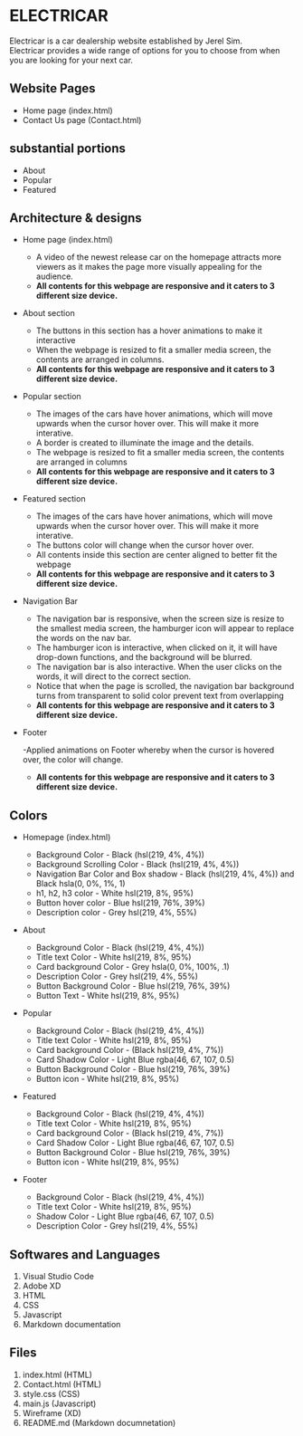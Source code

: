 # ELECTRICAR

Electricar is a car dealership website established by Jerel Sim. <br />
Electricar provides a wide range of options for you to choose from when you are looking for your next car.

## Website Pages
- Home page (index.html)
- Contact Us page (Contact.html)

## substantial portions
- About
- Popular
- Featured

## Architecture & designs
- Home page (index.html)

    - A video of the newest release car on the homepage attracts more viewers as it makes the page more visually appealing for the audience.
    - **All contents for this webpage are responsive and it caters to 3 different size device.**

- About section

    - The buttons in this section has a hover animations to make it interactive
    - When the webpage is resized to fit a smaller media screen, the contents are arranged in columns.
    - **All contents for this webpage are responsive and it caters to 3 different size device.**

- Popular section
    
    - The images of the cars have hover animations, which will move upwards when the cursor hover over. This will make it more interative.
    - A border is created to illuminate the image and the details.
    - The webpage is resized to fit a smaller media screen, the contents are arranged in columns
    - **All contents for this webpage are responsive and it caters to 3 different size device.**

- Featured section

    - The images of the cars have hover animations, which will move upwards when the cursor hover over. This will make it more interative.
    - The buttons color will change when the cursor hover over.
    - All contents inside this section are center aligned to better fit the webpage
    - **All contents for this webpage are responsive and it caters to 3 different size device.**

- Navigation Bar

    - The navigation bar is responsive, when the screen size is resize to the smallest media screen, the hamburger icon will appear to replace the words on the nav bar.
    - The hamburger icon is interactive, when clicked on it, it will have drop-down functions, and the background will be blurred.
    - The navigation bar is also interactive. When the user clicks on the words, it will direct to the correct section.
    - Notice that when the page is scrolled, the navigation bar background turns from transparent to solid color prevent text from overlapping
    - **All contents for this webpage are responsive and it caters to 3 different size device.**

- Footer

    -Applied animations on Footer whereby when the cursor is hovered over, the color will change.
    - **All contents for this webpage are responsive and it caters to 3 different size device.**

## Colors 
- Homepage (index.html)

    - Background Color - Black (hsl(219, 4%, 4%))
    - Background Scrolling Color - Black (hsl(219, 4%, 4%))
    - Navigation Bar Color and Box shadow - Black (hsl(219, 4%, 4%)) and Black hsla(0, 0%, 1%, 1)
    - h1, h2, h3 color - White hsl(219, 8%, 95%)
    - Button hover color - Blue hsl(219, 76%, 39%)
    - Description color - Grey hsl(219, 4%, 55%)

- About
    
    - Background Color - Black (hsl(219, 4%, 4%))
    - Title text Color - White hsl(219, 8%, 95%)
    - Card background Color - Grey hsla(0, 0%, 100%, .1)
    - Description Color - Grey hsl(219, 4%, 55%)
    - Button Background Color - Blue hsl(219, 76%, 39%)
    - Button Text - White hsl(219, 8%, 95%)

- Popular
    
    - Background Color - Black (hsl(219, 4%, 4%))
    - Title text Color - White hsl(219, 8%, 95%)
    - Card background Color - (Black hsl(219, 4%, 7%))
    - Card Shadow Color - Light Blue rgba(46, 67, 107, 0.5)
    - Button Background Color - Blue hsl(219, 76%, 39%)
    - Button icon - White hsl(219, 8%, 95%)

- Featured

    - Background Color - Black (hsl(219, 4%, 4%))
    - Title text Color - White hsl(219, 8%, 95%)
    - Card background Color - (Black hsl(219, 4%, 7%))
    - Card Shadow Color - Light Blue rgba(46, 67, 107, 0.5)
    - Button Background Color - Blue hsl(219, 76%, 39%)
    - Button icon - White hsl(219, 8%, 95%)

- Footer
    
    - Background Color - Black (hsl(219, 4%, 4%))
    - Title text Color - White hsl(219, 8%, 95%)
    - Shadow Color - Light Blue rgba(46, 67, 107, 0.5)
    - Description Color - Grey hsl(219, 4%, 55%)

## Softwares and Languages

1. Visual Studio Code
2. Adobe XD
3. HTML
4. CSS
5. Javascript
6. Markdown documentation

## Files
1. index.html (HTML)
2. Contact.html (HTML)
3. style.css (CSS)
4. main.js (Javascript)
5. Wireframe (XD)
6. README.md (Markdown documnetation)
